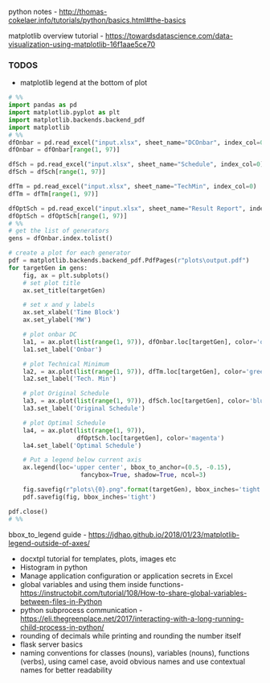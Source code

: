 python notes -  http://thomas-cokelaer.info/tutorials/python/basics.html#the-basics

matplotlib overview tutorial - https://towardsdatascience.com/data-visualization-using-matplotlib-16f1aae5ce70


### TODOS
* matplotlib legend at the bottom of plot
```python
# %%
import pandas as pd
import matplotlib.pyplot as plt
import matplotlib.backends.backend_pdf
import matplotlib
# %%
dfOnbar = pd.read_excel("input.xlsx", sheet_name="DCOnbar", index_col=0)
dfOnbar = dfOnbar[range(1, 97)]

dfSch = pd.read_excel("input.xlsx", sheet_name="Schedule", index_col=0)
dfSch = dfSch[range(1, 97)]

dfTm = pd.read_excel("input.xlsx", sheet_name="TechMin", index_col=0)
dfTm = dfTm[range(1, 97)]

dfOptSch = pd.read_excel("input.xlsx", sheet_name="Result Report", index_col=0)
dfOptSch = dfOptSch[range(1, 97)]
# %%
# get the list of generators
gens = dfOnbar.index.tolist()

# create a plot for each generator
pdf = matplotlib.backends.backend_pdf.PdfPages(r"plots\output.pdf")
for targetGen in gens:
    fig, ax = plt.subplots()
    # set plot title
    ax.set_title(targetGen)

    # set x and y labels
    ax.set_xlabel('Time Block')
    ax.set_ylabel('MW')

    # plot onbar DC
    la1, = ax.plot(list(range(1, 97)), dfOnbar.loc[targetGen], color='orange')
    la1.set_label('Onbar')

    # plot Technical Minimum
    la2, = ax.plot(list(range(1, 97)), dfTm.loc[targetGen], color='green')
    la2.set_label('Tech. Min')

    # plot Original Schedule
    la3, = ax.plot(list(range(1, 97)), dfSch.loc[targetGen], color='blue')
    la3.set_label('Original Schedule')

    # plot Optimal Schedule
    la4, = ax.plot(list(range(1, 97)),
                   dfOptSch.loc[targetGen], color='magenta')
    la4.set_label('Optimal Schedule')

    # Put a legend below current axis
    ax.legend(loc='upper center', bbox_to_anchor=(0.5, -0.15),
                    fancybox=True, shadow=True, ncol=3)

    fig.savefig(r"plots\{0}.png".format(targetGen), bbox_inches='tight')
    pdf.savefig(fig, bbox_inches='tight')

pdf.close()
# %%
```
bbox_to_legend guide - https://jdhao.github.io/2018/01/23/matplotlib-legend-outside-of-axes/
* docxtpl tutorial for templates, plots, images etc
* Histogram in python
* Manage application configuration or application secrets in Excel  
* global variables and using them inside functions- https://instructobit.com/tutorial/108/How-to-share-global-variables-between-files-in-Python
* python subprocess communication - https://eli.thegreenplace.net/2017/interacting-with-a-long-running-child-process-in-python/
* rounding of decimals while printing and rounding the number itself
* flask server basics
* naming conventions for classes (nouns), variables (nouns), functions (verbs), using camel case, avoid obvious names and use contextual names for better readability



<!--stackedit_data:
eyJoaXN0b3J5IjpbLTg5MDIzOTEwMCwtMTE0NDkxMTQzNywtMz
Y0NTg4MTM2LC0xNjA3NTU2NDY4LC0xMTkzOTg5ODcwLDk5MDUx
MzExMSwtODgxMTM4MzgxLC05ODk0NzcyNjEsLTIwNTY0MDU1NT
AsLTk3ODY3MzQxLC0zMjM5ODgxNDksLTE5MjM3NjM5NDcsMzk0
NTM3ODY5LC0xMzkxNDk1NjA1LC0yMjE4ODk5NzUsNjYxNjc0MD
E0LDkyNjc5NTMwNCwtMzk4NTQyNjAwLDExNzIyMzYyODMsMTg1
MjAwNjAyNV19
-->